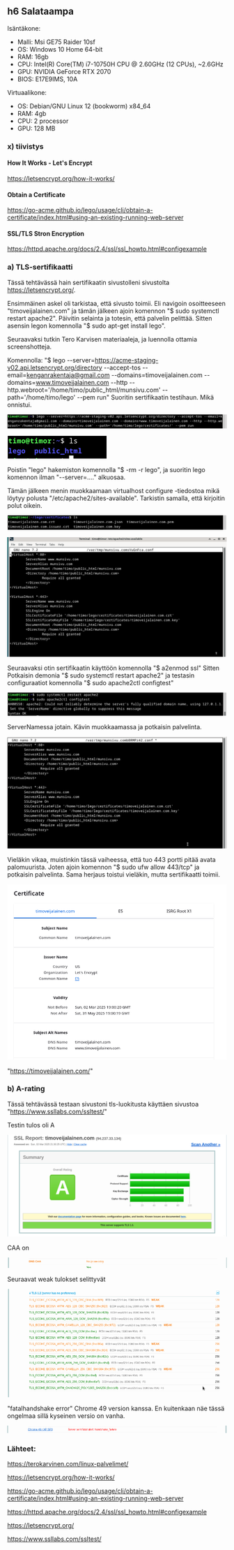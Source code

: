 ## h6 Salataampa

Isäntäkone:

* Malli: Msi GE75 Raider 10sf
* OS: Windows 10 Home 64-bit
* RAM: 16gb
* CPU: Intel(R) Core(TM) i7-10750H CPU @ 2.60GHz (12 CPUs), ~2.6GHz
* GPU: NVIDIA GeForce RTX 2070
* BIOS: E17E9IMS, 10A

Virtuaalikone:
* OS: Debian/GNU Linux 12 (bookworm) x84_64
* RAM: 4gb
* CPU: 2 processor
* GPU: 128 MB

### x) tiivistys

#### How It Works - Let's Encrypt


https://letsencrypt.org/how-it-works/

#### Obtain a Certificate


https://go-acme.github.io/lego/usage/cli/obtain-a-certificate/index.html#using-an-existing-running-web-server

#### SSL/TLS Stron Encryption


https://httpd.apache.org/docs/2.4/ssl/ssl_howto.html#configexample

### a) TLS-sertifikaatti

Tässä tehtävässä hain sertifikaatin sivustolleni sivustolta https://letsencrypt.org/.

Ensimmäinen askel oli tarkistaa, että sivusto toimii. Eli navigoin osoitteeseen "timoveijalainen.com" ja tämän jälkeen ajoin komennon "$ sudo systemctl restart apache2". Päivitin selainta ja totesin, että palvelin pelittää. Sitten asensin legon komennolla "$ sudo apt-get install lego".

Seuraavaksi tutkin Tero Karvisen materiaaleja, ja luennolla ottamia screenshotteja. 

Komennolla:
"$ lego --server=https://acme-staging-v02.api.letsencrypt.org/directory --accept-tos --email=kenganrakentaja@gmail.com --domains=timoveijalainen.com --domains=www.timoveijalainen.com --http --http.webroot='/home/timo/public_html/munsivu.com' --path='/home/timo/lego' --pem run" Suoritin sertifikaatin testihaun. Mikä onnistui.

![a](images/h6_a_stagelego.png)

![a](images/h6_a_stagelego2.png)

Poistin "lego" hakemiston komennolla "$ -rm -r lego", ja suoritin lego komennon ilman "--server=...." alkuosaa.

Tämän jälkeen menin muokkaamaan virtualhost configure -tiedostoa mikä löytyy polusta "/etc/apache2/sites-available". Tarkistin samalla, että kirjoitin polut oikein.

![a](images/h6_a_tarkistus.png)

![a](images/h6_a_sudoedit.png)

Seuraavaksi otin sertifikaatin käyttöön komennolla "$ a2enmod ssl" Sitten Potkaisin demonia "$ sudo systemctl restart apache2" ja testasin configuraatiot komennolla "$ sudo apache2ctl configtest"

![a](images/h6_a_configtest.png)

ServerNamessa jotain. Kävin muokkaamassa ja potkaisin palvelinta.

![a](images/h6_a_conffisaato.png)

Vieläkin vikaa, muistinkin tässä vaiheessa, että tuo 443 portti pitää avata palomuurista. Joten ajoin komennon "$ sudo ufw allow 443/tcp" ja potkaisin palvelinta. Sama herjaus toistui vieläkin, mutta sertifikaatti toimii.

![a](images/h6_a_certon.png)

"https://timoveijalainen.com/"

### b) A-rating

Tässä tehtävässä testaan sivustoni tls-luokitusta käyttäen sivustoa "https://www.ssllabs.com/ssltest/"

Testin tulos oli A

![b](images/h6_b_test.png)

CAA on

![b](images/h6_b_test3.png)

Seuraavat weak tulokset selittyvät

![b](images/h6_b_test2.png)

 "fatalhandshake error" Chrome 49 version kanssa. En kuitenkaan näe tässä ongelmaa sillä kyseinen versio on vanha.

![b](images/h6_b_test4.png)

### Lähteet:

https://terokarvinen.com/linux-palvelimet/

https://letsencrypt.org/how-it-works/

https://go-acme.github.io/lego/usage/cli/obtain-a-certificate/index.html#using-an-existing-running-web-server

https://httpd.apache.org/docs/2.4/ssl/ssl_howto.html#configexample

https://letsencrypt.org/

https://www.ssllabs.com/ssltest/
